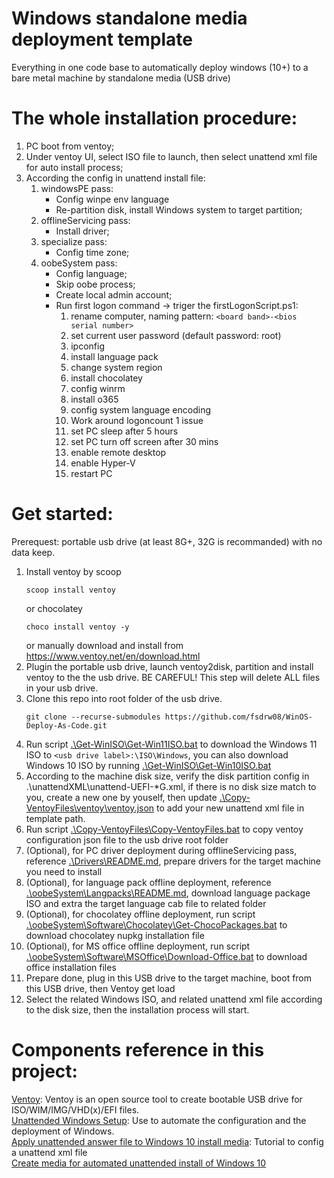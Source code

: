 # Windows standalone media deployment template
Everything in one code base to automatically deploy windows (10+) to a bare metal machine by standalone media (USB drive)

# The whole installation procedure:
1. PC boot from ventoy;
2. Under ventoy UI, select ISO file to launch, then select unattend xml file for auto install process;
3. According the config in unattend install file:
   1. windowsPE pass: 
      - Config winpe env language
      - Re-partition disk, install Windows system to target partition;
   2. offlineServicing pass: 
      - Install driver;
   3. specialize pass: 
      - Config time zone;
   4. oobeSystem pass:
      - Config language;
      - Skip oobe process;
      - Create local admin account;
      - Run first logon command -> triger the firstLogonScript.ps1:
        1. rename computer, naming pattern: `<board band>-<bios serial number>`
        2. set current user password (default password: root)
        3. ipconfig
        4. install language pack
        5. change system region
        6. install chocolatey
        7. config winrm
        8.  install o365
        9.  config system language encoding
        10. Work around logoncount 1 issue
        11. set PC sleep after 5 hours
        12. set PC turn off screen after 30 mins
        13. enable remote desktop
        14. enable Hyper-V
        15. restart PC
   
   
# Get started:
Prerequest: portable usb drive (at least 8G+, 32G is recommanded) with no data keep.  
1. Install ventoy by scoop 
   ```
   scoop install ventoy
   ```
   or chocolatey
   ```
   choco install ventoy -y
   ```
   or manually download and install from https://www.ventoy.net/en/download.html
2. Plugin the portable usb drive, launch ventoy2disk, partition and install ventoy to the the usb drive. BE CAREFUL! This step will delete ALL files in your usb drive.  
3. Clone this repo into root folder of the usb drive.
   ```
   git clone --recurse-submodules https://github.com/fsdrw08/WinOS-Deploy-As-Code.git
   ```  
4. Run script [.\Get-WinISO\Get-Win11ISO.bat](Get-WinISO/Get-Win11ISO.bat) to download the Windows 11 ISO to `<usb drive label>:\ISO\Windows`, you can also download Windows 10 ISO by running [.\Get-WinISO\Get-Win10ISO.bat](Get-WinISO/Get-Win10ISO.bat)
5.  According to the machine disk size, verify the disk partition config in .\unattendXML\unattend-UEFI-*G.xml, if there is no disk size match to you, create a new one by youself, then update [.\Copy-VentoyFiles\ventoy\ventoy.json](Copy-VentoyFiles/ventoy/ventoy.json) to add your new unattend xml file in template path.
6. Run script [.\Copy-VentoyFiles\Copy-VentoyFiles.bat](Copy-VentoyFiles/Copy-VentoyFiles.bat) to copy ventoy configuration json file to the usb drive root folder
7. (Optional), for PC driver deployment during offlineServicing pass, reference [.\Drivers\README.md](Drivers/README.md), prepare drivers for the target machine you need to install 
8. (Optional), for language pack offline deployment, reference [.\oobeSystem\Langpacks\README.md](oobesystem/Langpacks/README.md), download language package ISO and extra the target language cab file to related folder
9. (Optional), for chocolatey offline deployment, run script [.\oobeSystem\Software\Chocolatey\Get-ChocoPackages.bat](oobeSystem/Software/Chocolatey/Get-ChocoPackages.bat) to download chocolatey nupkg installation file
10. (Optional), for MS office offline deployment, run script [.\oobeSystem\Software\MSOffice\Download-Office.bat](oobeSystem/Software/MSOffice/Download-Office.bat) to download office installation files
11. Prepare done, plug in this USB drive to the target machine, boot from this USB drive, then Ventoy get load
12. Select the related Windows ISO, and related unattend xml file according to the disk size, then the installation process will start.


# Components reference in this project:
[Ventoy](https://github.com/ventoy/Ventoy): Ventoy is an open source tool to create bootable USB drive for ISO/WIM/IMG/VHD(x)/EFI files.  
[Unattended Windows Setup](https://docs.microsoft.com/en-us/windows-hardware/customize/desktop/unattend/): Use to automate the configuration and the deployment of Windows.  
[Apply unattended answer file to Windows 10 install media](https://www.tenforums.com/tutorials/131765-apply-unattended-answer-file-windows-10-install-media.html): Tutorial to config a unattend xml file  
[Create media for automated unattended install of Windows 10](https://www.tenforums.com/tutorials/96683-create-media-automated-unattended-install-windows-10-a.html)

